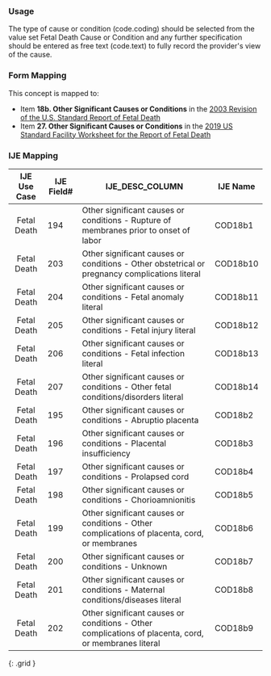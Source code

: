 ### Usage
The type of cause or condition (code.coding) should be selected from the value set Fetal Death Cause or Condition and any further specification should be entered as free text (code.text) to fully record the provider's view of the cause.

### Form Mapping
This concept is mapped to:
 * Item **18b. Other Significant Causes or Conditions** in the [2003 Revision of the U.S. Standard Report of Fetal Death](https://www.cdc.gov/nchs/data/dvs/FDEATH11-03finalACC.pdf)
 * Item **27. Other Significant Causes or Conditions** in the [2019 US Standard Facility Worksheet for the Report of Fetal Death](https://www.cdc.gov/nchs/data/dvs/fetal-death-facility-worksheet-2019-508.pdf)

### IJE Mapping
| **IJE Use Case**| **IJE Field#** |  **IJE_DESC_COLUMN**   |  **IJE Name**  |
| :---------: | --------------- | ------------ | ------------ |
| Fetal Death| 194 | Other significant causes or conditions - Rupture of membranes prior to onset of labor | COD18b1|
| Fetal Death| 203 | Other significant causes or conditions - Other obstetrical or pregnancy complications literal | COD18b10|
| Fetal Death| 204 | Other significant causes or conditions - Fetal anomaly literal | COD18b11|
| Fetal Death| 205 | Other significant causes or conditions - Fetal injury literal | COD18b12|
| Fetal Death| 206 | Other significant causes or conditions - Fetal infection literal | COD18b13|
| Fetal Death| 207 | Other significant causes or conditions - Other fetal conditions/disorders literal | COD18b14|
| Fetal Death| 195 | Other significant causes or conditions - Abruptio placenta | COD18b2|
| Fetal Death| 196 | Other significant causes or conditions  - Placental insufficiency | COD18b3|
| Fetal Death| 197 | Other significant causes or conditions - Prolapsed cord | COD18b4|
| Fetal Death| 198 | Other significant causes or conditions - Chorioamnionitis | COD18b5|
| Fetal Death| 199 | Other significant causes or conditions - Other complications of placenta, cord, or membranes | COD18b6|
| Fetal Death| 200 | Other significant causes or conditions - Unknown | COD18b7|
| Fetal Death| 201 | Other significant causes or conditions - Maternal conditions/diseases literal | COD18b8|
| Fetal Death| 202 | Other significant causes or conditions - Other complications of placenta, cord, or membranes literal | COD18b9|
{: .grid }

